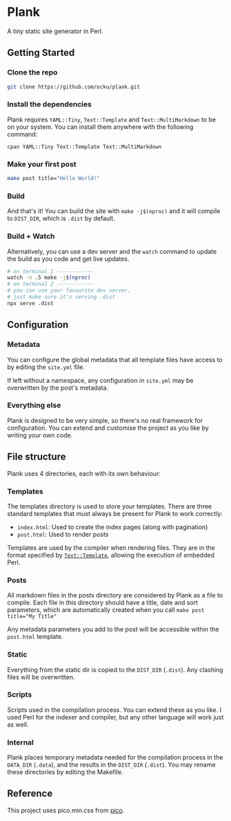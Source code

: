 # Plank

A tiny static site generator in Perl.

## Getting Started

### Clone the repo

```sh
git clone https://github.com/ocku/plank.git
```

### Install the dependencies

Plank requires `YAML::Tiny`, `Text::Template` and `Text::MultiMarkdown` to be on your system. You can install them anywhere with the following command:

`cpan YAML::Tiny Text::Template Text::MultiMarkdown`

### Make your first post

```sh
make post title="Hello World!"
```

### Build

And that's it! You can build the site with `make -j$(nproc)` and it will compile to `DIST_DIR`, which is `.dist` by default.

### Build + Watch

Alternatively, you can use a dev server and the `watch` command to update the build as you code and get live updates.

```sh
# on terminal 1 ------------
watch -n .5 make -j$(nproc)
# on terminal 2 ------------
# you can use your favourite dev server,
# just make sure it's serving .dist
npx serve .dist
```

## Configuration

### Metadata

You can configure the global metadata that all template files have access to by editing the `site.yml` file.

If left without a namespace, any configuration in `site.yml` may be overwritten by the post's metadata.

### Everything else

Plank is designed to be very simple, so there's no real framework for configuration. You can extend and customise the project as you like by writing your own code.

## File structure

Plank uses 4 directories, each with its own behaviour:

### Templates

The templates directory is used to store your templates. There are three standard templates that must always be present for Plank to work correctly:

- `index.html`: Used to create the index pages (along with pagination)
- `post.html`: Used to render posts

Templates are used by the compiler when rendering files. They are in the format specified by [`Text::Template`](https://metacpan.org/pod/Text::Template), allowing the execution of embedded Perl.

### Posts

All markdown files in the posts directory are considered by Plank as a file to compile. Each file in this directory should have a title, date and sort parameters, which are automatically created when you call `make post title="My Title"`

Any metadata parameters you add to the post will be accessible within the `post.html` template.

### Static

Everything from the static dir is copied to the `DIST_DIR` (`.dist`). Any clashing files will be overwritten.

### Scripts

Scripts used in the compilation process. You can extend these as you like. I used Perl for the indexer and compiler, but any other language will work just as well.

### Internal

Plank places temporary metadata needed for the compilation process in the `DATA_DIR` (`.data`), and the results in the `DIST_DIR` (`.dist`). You may rename these directories by editing the Makefile.

## Reference

This project uses pico.min.css from [pico](https://github.com/picocss/pico).

